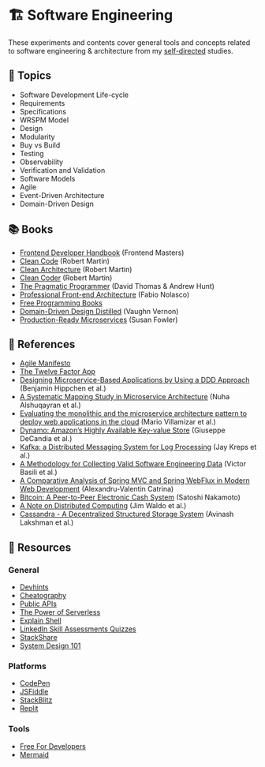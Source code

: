 # 🏗️ Software Engineering

These experiments and contents cover general tools and concepts related to software engineering & architecture from my [self-directed](https://github.com/DanielBrito/self-learning) studies.

## :bookmark_tabs: Topics

- Software Development Life-cycle
- Requirements
- Specifications
- WRSPM Model
- Design
- Modularity
- Buy vs Build
- Testing
- Observability
- Verification and Validation
- Software Models
- Agile
- Event-Driven Architecture
- Domain-Driven Design

## 📚 Books

- [Frontend Developer Handbook](https://frontendmasters.com/books/front-end-handbook/2019/) (Frontend Masters)
- [Clean Code](https://www.amazon.com/Clean-Code-Handbook-Software-Craftsmanship/dp/0132350882) (Robert Martin)
- [Clean Architecture](https://www.amazon.com.br/Clean-Architecture-Craftsmans-Software-Structure/dp/0134494164) (Robert Martin)
- [Clean Coder](https://www.amazon.com.br/Clean-Coder-Conduct-Professional-Programmers/dp/0137081073) (Robert Martin)
- [The Pragmatic Programmer](https://www.amazon.com.br/Pragmatic-Programmer-journey-mastery-Anniversary/dp/0135957052) (David Thomas & Andrew Hunt)
- [Professional Front-end Architecture](https://www.amazon.com.br/Professional-Front-end-Architecture-Front-End-Development/dp/1726146456) (Fabio Nolasco)
- [Free Programming Books](https://github.com/EbookFoundation/free-programming-books)
- [Domain-Driven Design Distilled](https://www.amazon.com.br/Domain-Driven-Design-Distilled-Vaughn-Vernon/dp/0134434420/) (Vaughn Vernon)
- [Production-Ready Microservices](https://www.amazon.com.br/Production-Ready-Microservices-Susan-Fowler/dp/1491965975) (Susan Fowler)

## 📃 References

- [Agile Manifesto](https://agilemanifesto.org/)
- [The Twelve Factor App](https://12factor.net/)
- [Designing Microservice-Based Applications by Using a DDD Approach](https://cm.tm.kit.edu/download/domain_driven_microservice-architecture.pdf) (Benjamin Hippchen et al.)
- [A Systematic Mapping Study in Microservice Architecture](Articles/a_systematic_mapping_study_in_microservice_architecture-alshuqayran_et_al.pdf) (Nuha Alshuqayran et al.)
- [Evaluating the monolithic and the microservice architecture pattern to deploy web applications in the cloud](Articles/evaluating_the_monolithic_and_the_microservice_architecture_pattern_to_deploy_web_applications_in_the_cloud-villamizar_et_al.pdf) (Mario Villamizar et al.)
- [Dynamo: Amazon’s Highly Available Key-value Store](https://www.allthingsdistributed.com/files/amazon-dynamo-sosp2007.pdf) (Giuseppe DeCandia et al.)
- [Kafka: a Distributed Messaging System for Log Processing](https://www.microsoft.com/en-us/research/wp-content/uploads/2017/09/Kafka.pdf) (Jay Kreps et al.)
- [A Methodology for Collecting Valid Software Engineering Data](https://www.cs.umd.edu/~basili/publications/journals/J23.pdf) (Victor Basili et al.)
- [A Comparative Analysis of Spring MVC and Spring WebFlux in Modern Web Development](https://www.theseus.fi/bitstream/handle/10024/812448/Catrina_Alexandru.pdf) (Alexandru-Valentin Catrina)
- [Bitcoin: A Peer-to-Peer Electronic Cash System](https://bitcoin.org/bitcoin.pdf) (Satoshi Nakamoto)
- [A Note on Distributed Computing](https://scholar.harvard.edu/files/waldo/files/waldo-94.pdf) (Jim Waldo et al.)
- [Cassandra - A Decentralized Structured Storage System](https://www.cs.cornell.edu/projects/ladis2009/papers/lakshman-ladis2009.pdf) (Avinash Lakshman et al.)

## 🧰 Resources

### General

- [Devhints](https://devhints.io/)
- [Cheatography](https://cheatography.com/programming/)
- [Public APIs](https://github.com/public-apis/public-apis)
- [The Power of Serverless](https://serverless.css-tricks.com/)
- [Explain Shell](https://explainshell.com/)
- [LinkedIn Skill Assessments Quizzes](https://ebazhanov.github.io/linkedin-skill-assessments-quizzes/)
- [StackShare](https://stackshare.io/stacks)
- [System Design 101](https://github.com/ByteByteGoHq/system-design-101)

### Platforms

- [CodePen](https://codepen.io/)
- [JSFiddle](https://jsfiddle.net/)
- [StackBlitz](https://stackblitz.com/)
- [Replit](https://replit.com/)

### Tools

- [Free For Developers](https://free-for.dev/#/)
- [Mermaid](https://mermaid.js.org/)
